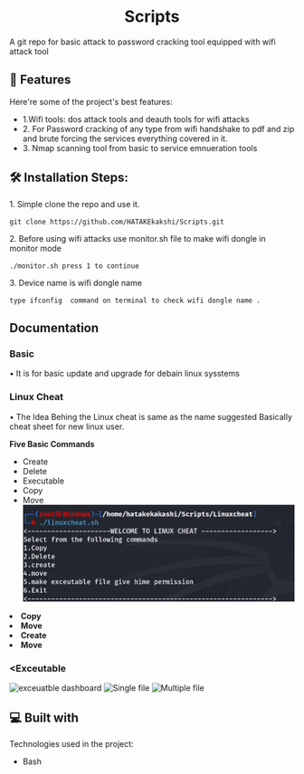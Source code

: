 <h1 id="title" align="center">Scripts</h1>

<p id="description">A git repo for basic attack to password cracking tool equipped with wifi attack tool</p>

  
  
<h2>🧐 Features</h2>

Here're some of the project's best features:

*   1.Wifi tools: dos attack tools and deauth tools for wifi attacks
*   2\. For Password cracking of any type from wifi handshake to pdf and zip and brute forcing the services everything covered in it.
*   3\. Nmap scanning tool from basic to service emnueration tools

<h2>🛠️ Installation Steps:</h2>

<p>1. Simple clone the repo and use it.</p>

```
git clone https://github.com/HATAKEkakshi/Scripts.git
```

<p>2. Before using wifi attacks use monitor.sh file to make wifi dongle in monitor mode</p>

```
./monitor.sh press 1 to continue
```

<p>3. Device name is wifi dongle name</p>

```
type ifconfig  command on terminal to check wifi dongle name .
```
<h2>Documentation</h2>
  <h3>Basic</h3>
  <p> • It is for basic update and upgrade for debain linux sysstems</p>
  <h3> Linux Cheat</h3>
  <p> • The Idea Behing the Linux cheat is same as the name suggested Basically cheat sheet for new linux user. </p>
  <p><strong>Five Basic Commands</strong></p>
  <ul>
    <li>Create</li>
    <li>Delete</li>
    <li>Executable</li>
    <li>Copy</li>
    <li>Move</li>
     <img src = "Images/Linuxcheatdashboard.png" alt="Linux cheat dashboard">
  </ul>
    <li><strong>Copy</strong></li>
    <li><strong>Move</strong></li>
    <li><strong>Create</strong></li>
    <li><strong>Move</strong></li>
    <h3><<strong>Exceutable</strong></h3>
      <img src = "Images/exectuabledashboard.png" alt="exceuatble dashboard">
      <img src = "Images/executablesinglefile.png" alt="Single file">
      <img src = "Images/executablemultpilefile.png" alt="Multiple file">
 
<h2>💻 Built with</h2>

Technologies used in the project:

*   Bash
